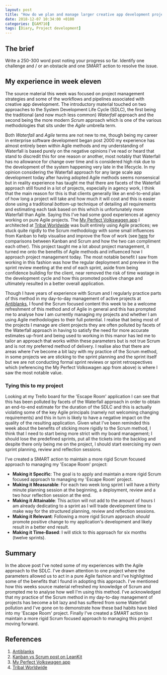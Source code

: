 ```yaml
---
layout: post
title: "How do we plan and manage larger creative app development projects?"
date: 2018-12-07 10:34:00 +0100
categories: [GAM710]
tags: [Diary, Project development]
---
```


## The brief

Write a 250-300 word post noting your progress so far. Identify one challenge and / or an obstacle and one SMART action to resolve the issue.

## My experience in week eleven

The source material this week was focused on project management strategies and some of the workflows and pipelines associated with creative app development. The introductory material touched on two approaches to the System Development Life Cycle (SDLC), the first being the traditional (and now much less common) *Waterfall* approach and the second being the more modern *Scrum* approach which is one of the various methodologies that sits under the *Agile* umbrella term.

Both *Waterfall* and *Agile* terms are not new to me, though being my career in enterprise software development began post 2000 my experience has almost entirely been within Agile methods and my understanding of Waterfall is based purely on the negative opinions I've read or heard that stand to discredit this for one reason or another, most notably that Waterfall has no allowance for change over time and is considered high risk due to the development of the system happening very late in the lifecycle. In my opinion considering the Waterfall approach for any large scale app development today after having adopted Agile methods seems nonsensical but in reality experience has taught me that there are facets of the Waterfall approach still found in a lot of projects, especially in agency work, I think that the main reason for this is that clients generally like an end-to-end plan of how long a project will take and how much it will cost and this is easier done using a traditional *bottom-up* technique of detailing all requirements and estimating each task based on this which is unfortunately more Waterfall than Agile. Saying this I've had some good experiences at agency working on pure Agile projects. The [My Perfect Volkswagen app](https://www.volkswagen.co.uk/perfect/app) I architected at [Tribal Worldwide](http://www.tribalworldwide.co.uk) was built entirely using Agile practices; we stuck quite rigidly to the Scrum methodology with some small influences from Kanban to help visualise and improve the flow of work (see [here](https://leankit.com/learn/kanban/kanban-vs-Scrum) for comparisons between Kanban and Scrum and how the two can compliment each other). This project taught me a lot about project management, it turned me onto the benefits of Agile methods and influenced how I approach project management today. The most notable benefit I saw from working in this fashion was how the regular deployment and preview in the sprint review meeting at the end of each sprint, aside from being confidence building for the client, near removed the risk of time wastage in the development cycle and how this promoted positive change and ultimately resulted in a better overall application.

Though I have years of experience with Scrum and I regularly practice parts of this method in my day-to-day management of active projects at [Antiblanks](http://www.antiblanks.com), I found the Scrum focused content this week to be a welcome refreshment of this method and of Agile in general and this has prompted me to analyse how I am currently managing my projects and whether I am using Agile methodologies to their full potential. I realise that being most of the projects I manage are client projects they are often polluted by facets of the Waterfall approach in having to satisfy the need for more accurate estimates up-front and being used to working in this manor has led me to tailor an approach that works within these parameters but is not true Scrum and is not my preferred method of delivery. I realise also that there are areas where I've become a bit lazy with my practice of the Scrum method, in some projects we are sticking to the sprint planning and the sprint itself but we are not conducting formal sprint reviews or sprint retrospectives which (referencing the My Perfect Volkswagen app from above) is where I saw the most notable value.

### Tying this to my project

Looking at my Trello board for the 'Escape Room' application I can see that this has been polluted by facets of the Waterfall approach in order to obtain an end-to-end estimate for the duration of the SDLC and this is actually violating some of the key Agile principals (namely not welcoming changing requirements) and this in turn is likely to have a negative impact on the quality of the resulting application. Given what I've been reminded this week about the benefits of sticking more rigidly to the Scrum method, I think that I need to start being more strict with my board management; I should lose the predefined sprints, put all the tickets into the backlog and despite there only being me on the project, I should start exercising my own sprint planning, review and reflection sessions.

I’ve created a SMART action to maintain a more rigid Scrum focused approach to managing my 'Escape Room' project:

- **Making it Specific**: The goal is to apply and maintain a more rigid Scrum focused approach to managing my 'Escape Room' project.
- **Making it Measurable**: For each two week long sprint I will have a thirty minute planning session at the beginning, a deployment, review and a two hour reflection session at the end.
- **Making it Attainable**: This action will not add to the amount of hours I am already dedicating to a sprint as I will trade development time to make way for the structured planning, review and reflection sessions.
- **Making it Relevant**: Following a more rigid Scrum approach *should* promote positive change to my application's development and likely result in a better end result.
- **Making it Time-Based**: I will stick to this approach for six months (twelve sprints).

## Summary

In the above post I've noted some of my experiences with the Agile approach to the SDLC. I've drawn attention to one project where the parameters allowed us to act in a pure Agile fashion and I've highlighted some of the benefits that I found in adopting this approach. I've mentioned how this weeks source material refreshed my knowledge of Scrum and prompted me to analyse how well I'm using this method. I've acknowledged that my practice of the Scrum method in my day-to-day management of projects has become a bit lazy and has suffered from some Waterfall pollution and I've gone on to demonstrate how these bad habits have bled into my 'Escape Room' project. Finally I've created a SMART action to maintain a more rigid Scrum focused approach to managing this project moving forward.

## References

1. [Antiblanks](http://www.antiblanks.com)
2. [Kanban vs Scrum post on LeanKit](https://leankit.com/learn/kanban/kanban-vs-scrum)
3. [My Perfect Volkswagen app](https://www.volkswagen.co.uk/perfect/app)
4. [Tribal Worldwide](http://www.tribalworldwide.co.uk)
